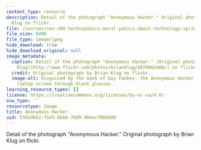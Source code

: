 ```yaml
---
content_type: resource
description: Detail of the photograph "Anonymous Hacker." Original photograph by Brian
  Klug on flickr.
file: /courses/cms-s60-technopanics-moral-panics-about-technology-spring-2013/5302d662fbd36bb6768990eec70b6680_CMS-S60s13-th.jpg
file_size: 8496
file_type: image/jpeg
hide_download: true
hide_download_original: null
image_metadata:
  caption: Detail of the photograph "Anonymous Hacker." (Original photograph by [Brian
    Klug](http://www.flickr.com/photos/brianklug/6870002408/) on flickr.)
  credit: Original photograph by Brian Klug on flickr.
  image-alt: Disguised by the mask of Guy Fawkes, the Anonymous Hacker peers at his
    laptop screen through black glasses.
learning_resource_types: []
license: https://creativecommons.org/licenses/by-nc-sa/4.0/
ocw_type: ''
resourcetype: Image
title: Anonymous Hacker
uid: 5302d662-fbd3-6bb6-7689-90eec70b6680
---
```

Detail of the photograph "Anonymous Hacker." Original photograph by Brian Klug on flickr.